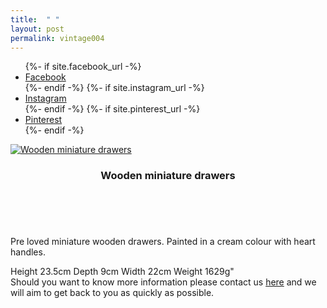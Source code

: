 ```yaml
---
title:  " "
layout: post
permalink: vintage004
---
```


<ul class="icons">
		{%- if site.facebook_url -%}
		<li><a href="{{- site.facebook_url -}}" target="_blank" class="icon-b fa-facebook-f"><span class="label">Facebook</span></a></li>
		{%- endif -%}
		{%- if site.instagram_url -%}
		<li><a href="{{- site.instagram_url -}}" target="_blank" class="icon-b fa-instagram"><span class="label">Instagram</span></a></li>
		{%- endif -%}
		{%- if site.pinterest_url -%}
		<li><a href="{{- site.pinterest_url -}}" target="_blank" class="icon-b fa-pinterest"><span class="label">Pinterest</span></a></li>
		{%- endif -%}
	  </ul>


<!-- Table -->

  <div class="row">
    <div class="4u 12u$(mobile)">
      <div class="item">
        <a href="https://www.etsy.com/uk/QuirkypigStore/listing/725467663/wooden-miniature-drawers?utm_source=Copy&utm_medium=ListingManager&utm_campaign=Share&utm_term=so.lmsm&share_time=1564588568676" target="_blank" class="image fit" ><img src="{{ 'assets/images/vintage004/vintage004.JPG' | relative_url }}" alt="Wooden miniature drawers" /></a>
        <header>
          <h3>Wooden miniature drawers</h3>
        </header>
      </div>
    </div>
  </div>


<br>
<p>
Pre loved miniature wooden drawers. Painted in a cream colour with heart handles.

Height 23.5cm
Depth 9cm
Width 22cm
Weight 1629g"
<br>Should you want to know more information please contact us <a href= "contact" target="_blank">here</a> and we will aim to get back to you as quickly as possible.<br><br>
